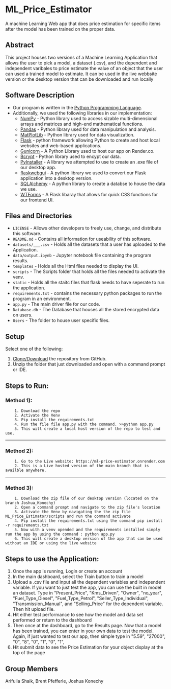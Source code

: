 # ML_Price_Estimator
A machine Learning Web app that does price estimation for specific items after the model has been trained on the proper data.

## Abstract
This project houses two versions of a Machine Learning Application that allows the user to pick a model, a dataset (.csv), and the dependent and independent varibales to price estimate the value of an object that the user can used a trained model to estimate. It can be used in the live webbsite version or the desktop version that can be downloaded and run locally

## Software Description
- Our program is written in the [Python Programming Language](https://en.wikipedia.org/wiki/Python_(programming_language)).
- Additionally, we used the following libraries in our implementation:
    * [NumPy](https://pypi.org/project/numpy/) - Python library used to access sizable multi-dimensional arrays and matrices and high-end mathematical functions.
    * [Pandas](https://pypi.org/project/pandas/) - Python library used for data manipulation and analysis.
    * [MatPlotLib](https://pypi.org/project/matplotlib/) - Python library used for data visualization.
    * [Flask](https://pypi.org/project/Flask/) - python framework allowing Python to create and host local websites and web-based applications.
    * [Gunicorn](https://gunicorn.org/) - A Python Library used to host our app on Render.co.
    * [Bcrypt](https://flask-bcrypt.readthedocs.io/en/1.0.1/) - Python library used to encypt our data.
    * [PyInstaller](https://pyinstaller.org/en/stable/) - A library we attempted to use to create an .exe file of our desktop app.
    * [flaskwebgui](https://github.com/ClimenteA/flaskwebgui) - A python library we used to convert our Flask application into a desktop version.
    * [SQLAlchemy](https://www.sqlalchemy.org/) - A python library to create a databse to house the data we use.
    * [WTForms](https://wtforms.readthedocs.io/en/3.0.x/) - A Flask libaray that allows for quick CSS functions for our frontend UI.

## Files and Directories
* `LICENSE` - Allows other developers to freely use, change, and distribute this software.
* `README.md` - Contains all information for useability of this software.
* `datasets/___.csv` - Holds all the datasets that a user has uploaded to the Application.
* `data/output.ipynb` - Jupyter notebook file containing the program results.
* `templates` -  Holds all the Html files needed to display the UI.
* `scripts` -  The Scripts folder that holds all the files needed to activate the venv.
* `static` - Holds all the staitc files that flask needs to have seperate to run the application.
* `requirements.txt` - contains the necessary python packages to run the program in an environment.
* `app.py` - The main driver file for our code.
* `Database.db` -  The Database that houses all the stored encrypted data on users.
* `Users` - The folder to house user specific files.

## Setup

Select one of the following:
1. [Clone/Download](https://github.com/KonechyJ/ML_Price_Estimator) the repository from GitHub.
2. Unzip the folder that just downloaded and open with a command prompt or IDE.

## Steps to Run:

### Method 1): 
        1. Download the repo
        2. Activate the Venv
        3. Pip install the requirements.txt
        4. Run the file file app.py with the command. >>python app.py
        5. This will create a local host version of the repo to test and use.

---
### Method 2): 
        1. Go to the Live website: https://ml-price-estimator.onrender.com
        2. This is a Live hosted version of the main branch that is availble anywhere.

---
### Method 3):
        1. Download the zip file of our desktop version (located on the branch Joshua_Konechy)
        2. Open a command prompt and navigate to the zip file's location
        3. Activate the Venv by navigating the the zip file ML_Price_Estimator/scripts and run the command activate
        4. Pip install the requirements.txt using the command pip install -r requirements.txt
        5. Now with a venv opended and the requirements installed simply run the app by using the command : python app.py
        6. This will create a desktop version of the app that can be used without an IDE or using the live website


## Steps to use the Application:

1. Once the app is running, Login or create an account
2. In the main dashboard, select the Train button to train a model
3. Upload a .csv file and input all the dependent variables and independent variable. If you want to just test the app, you can use the built in model an dataset.
Type in "Present_Price", "Kms_Driven", "Owner", "no_year", "Fuel_Type_Diesel", "Fuel_Type_Petrol", "Seller_Type_Individual", "Transmission_Manual",  and "Selling_Price" for the dependent variable. Then hit upload file.
4. Hit either test performance to see how the model and data set performed or return to the dashboard
5. Then once at the dashboard, go to the Results page. Now that a model has been trained, you can enter in your own data to test the model.
Again, if just wanted to test our app, then simple type in "5.59", "27000", "0", "8", "0", "1", "0", "1",
6. Hit submit data to see the Price Estimation for your object display at the top of the page


## Group Members
Arifulla Shaik, Brent Pfefferle, Joshua Konechy
